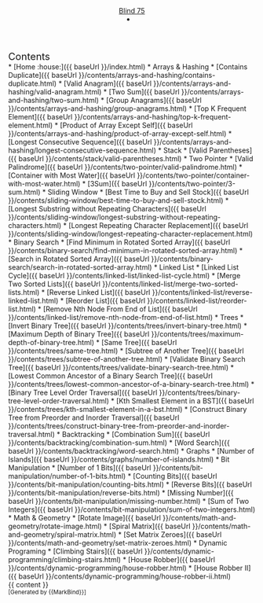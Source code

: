<head-bottom>
  <link rel="stylesheet" href="{{baseUrl}}/stylesheets/main.css">
</head-bottom>

<header sticky>
  <navbar type="dark">
    <a slot="brand" href="{{baseUrl}}/index.html" title="Home" class="navbar-brand">Blind 75</a>
    <li slot="right">
      <form class="navbar-form">
        <searchbar :data="searchData" placeholder="Search" :on-hit="searchCallback" menu-align-right></searchbar>
      </form>
    </li>
  </navbar>
</header>

<div id="flex-body">
  <nav id="site-nav">
    <div class="site-nav-top">
      <div class="fw-bold mb-2" style="font-size: 1.25rem;">Contents</div>
    </div>
    <div class="nav-component slim-scroll">
      <site-nav>
* [Home :house:]({{ baseUrl }}/index.html)
* Arrays & Hashing 
  * [Contains Duplicate]({{ baseUrl }}/contents/arrays-and-hashing/contains-duplicate.html)
  * [Valid Anagram]({{ baseUrl }}/contents/arrays-and-hashing/valid-anagram.html)
  * [Two Sum]({{ baseUrl }}/contents/arrays-and-hashing/two-sum.html)
  * [Group Anagrams]({{ baseUrl }}/contents/arrays-and-hashing/group-anagrams.html)
  * [Top K Frequent Element]({{ baseUrl }}/contents/arrays-and-hashing/top-k-frequent-element.html)
  * [Product of Array Except Self]({{ baseUrl }}/contents/arrays-and-hashing/product-of-array-except-self.html)
  * [Longest Consecutive Sequence]({{ baseUrl }}/contents/arrays-and-hashing/longest-consecutive-sequence.html)
* Stack
  * [Valid Parentheses]({{ baseUrl }}/contents/stack/valid-parentheses.html)
* Two Pointer
  * [Valid Palindrome]({{ baseUrl }}/contents/two-pointer/valid-palindrome.html)
  * [Container with Most Water]({{ baseUrl }}/contents/two-pointer/container-with-most-water.html)
  * [3Sum]({{ baseUrl }}/contents/two-pointer/3-sum.html)
* Sliding Window
  * [Best Time to Buy and Sell Stock]({{ baseUrl }}/contents/sliding-window/best-time-to-buy-and-sell-stock.html)
  * [Longest Substring without Repeating Characters]({{ baseUrl }}/contents/sliding-window/longest-substring-without-repeating-characters.html)
  * [Longest Repeating Character Replacement]({{ baseUrl }}/contents/sliding-window/longest-repeating-character-replacement.html)
* Binary Search
  * [Find Minimum in Rotated Sorted Array]({{ baseUrl }}/contents/binary-search/find-minimum-in-rotated-sorted-array.html)
  * [Search in Rotated Sorted Array]({{ baseUrl }}/contents/binary-search/search-in-rotated-sorted-array.html)
* Linked List
  * [Linked List Cycle]({{ baseUrl }}/contents/linked-list/linked-list-cycle.html)
  * [Merge Two Sorted Lists]({{ baseUrl }}/contents/linked-list/merge-two-sorted-lists.html)
  * [Reverse Linked List]({{ baseUrl }}/contents/linked-list/reverse-linked-list.html)
  * [Reorder List]({{ baseUrl }}/contents/linked-list/reorder-list.html)
  * [Remove Nth Node From End of List]({{ baseUrl }}/contents/linked-list/remove-nth-node-from-end-of-list.html)
* Trees
  * [Invert Binary Tree]({{ baseUrl }}/contents/trees/invert-binary-tree.html)
  * [Maximum Depth of Binary Tree]({{ baseUrl }}/contents/trees/maximum-depth-of-binary-tree.html)
  * [Same Tree]({{ baseUrl }}/contents/trees/same-tree.html)
  * [Subtree of Another Tree]({{ baseUrl }}/contents/trees/subtree-of-another-tree.html)
  * [Validate Binary Search Tree]({{ baseUrl }}/contents/trees/validate-binary-search-tree.html)
  * [Lowest Common Ancestor of a Binary Search Tree]({{ baseUrl }}/contents/trees/lowest-common-ancestor-of-a-binary-search-tree.html)
  * [Binary Tree Level Order Traversal]({{ baseUrl }}/contents/trees/binary-tree-level-order-traversal.html)
  * [Kth Smallest Element in a BST]({{ baseUrl }}/contents/trees/kth-smallest-element-in-a-bst.html)
  * [Construct Binary Tree from Preorder and Inorder Traversal]({{ baseUrl }}/contents/trees/construct-binary-tree-from-preorder-and-inorder-traversal.html)
* Backtracking
  * [Combination Sum]({{ baseUrl }}/contents/backtracking/combination-sum.html)
  * [Word Search]({{ baseUrl }}/contents/backtracking/word-search.html)
* Graphs
  * [Number of Islands]({{ baseUrl }}/contents/graphs/number-of-islands.html)
* Bit Manipulation
  * [Number of 1 Bits]({{ baseUrl }}/contents/bit-manipulation/number-of-1-bits.html)
  * [Counting Bits]({{ baseUrl }}/contents/bit-manipulation/counting-bits.html)
  * [Reverse Bits]({{ baseUrl }}/contents/bit-manipulation/reverse-bits.html)
  * [Missing Number]({{ baseUrl }}/contents/bit-manipulation/missing-number.html)
  * [Sum of Two Integers]({{ baseUrl }}/contents/bit-manipulation/sum-of-two-integers.html)
* Math & Geometry
  * [Rotate Image]({{ baseUrl }}/contents/math-and-geometry/rotate-image.html)
  * [Spiral Matrix]({{ baseUrl }}/contents/math-and-geometry/spiral-matrix.html)
  * [Set Matrix Zeroes]({{ baseUrl }}/contents/math-and-geometry/set-matrix-zeroes.html)
* Dynamic Programing
  * [Climbing Stairs]({{ baseUrl }}/contents/dynamic-programming/climbing-stairs.html)
  * [House Robber]({{ baseUrl }}/contents/dynamic-programming/house-robber.html)
  * [House Robber II]({{ baseUrl }}/contents/dynamic-programming/house-robber-ii.html)
      </site-nav>
    </div>
  </nav>
  <div id="content-wrapper">
    <breadcrumb />
    {{ content }}
  </div>
  <nav id="page-nav">
    <div class="nav-component slim-scroll">
      <page-nav />
    </div>
  </nav>
  <scroll-top-button></scroll-top-button>
</div>

<footer>
  <!-- Support MarkBind by including a link to us on your landing page! -->
  <div class="text-center">
    <small>[Generated by {{MarkBind}}]</small>
  </div>
</footer>
